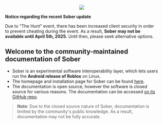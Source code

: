 <p align="center">
  <img style="max-width: 30%" src="../../sober.svg">
</p>

<div class="warning">

  **Notice regarding the recent Sober update**
  
  Due to "The Hunt" event, there has been increased client security in order to prevent cheating during the event. As a result, **Sober may not be available until April 5th, 2025.** Until then, please seek alternative options.

</div>

## Welcome to the community-maintained documentation of Sober

- Sober is an experimental software interoperability layer, which lets users run the **Android release of Roblox** on Linux.
- The homepage and installation page for Sober can be found [here](https://sober.vinegarhq.org/).
- The documentation is open source, however the software is closed source for various reasons. The documentation can be accessed [on its GitHub repo](https://github.com/vinegarhq/vinegarhq.github.io).
> **Note**: Due to the closed source nature of Sober, documentation is limited by the community's public knowledge. As a result, documentation may not be fully accurate.
